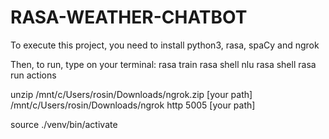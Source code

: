 # RASA-WEATHER-CHATBOT

To execute this project, you need to install python3, rasa, spaCy and ngrok

Then, to run, type on your terminal:
rasa train
rasa shell nlu
rasa shell
rasa run actions

unzip /mnt/c/Users/rosin/Downloads/ngrok.zip [your path]
/mnt/c/Users/rosin/Downloads/ngrok http 5005 [your path]

source ./venv/bin/activate
